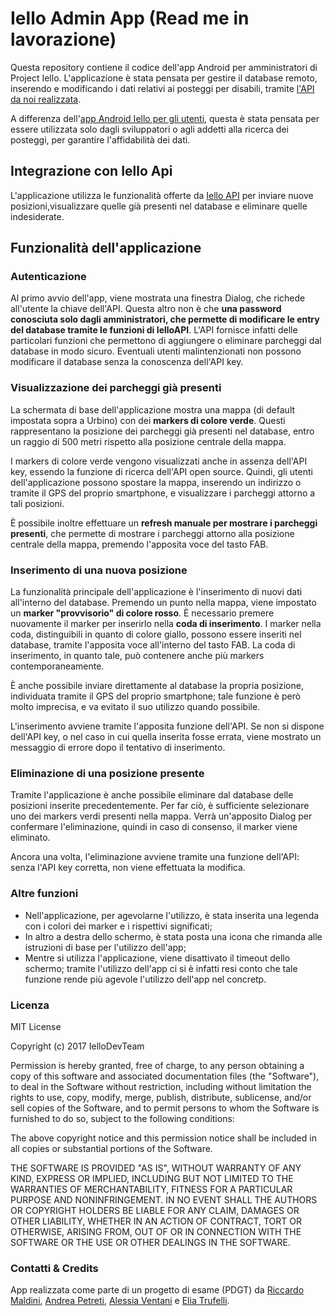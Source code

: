 # Iello Admin App (Read me in lavorazione) #
Questa repository contiene il codice dell'app Android per amministratori di Project Iello. L'applicazione è stata pensata per gestire il database remoto, inserendo e modificando i dati relativi ai posteggi per disabili, tramite [l'API da noi realizzata](https://github.com/IelloDevTeam/IelloAPI "Iello API Repo"). 

A differenza dell'[app Android Iello per gli utenti](https://github.com/IelloDevTeam/IelloAndroidApp), questa è stata pensata per essere utilizzata solo dagli sviluppatori o agli addetti alla ricerca dei posteggi, per garantire l'affidabilità dei dati.


## Integrazione con Iello Api ##
L'applicazione utilizza le funzionalità offerte da [Iello API](https://bitbucket.org/piattaformeteam/iello-api "Iello API Repo") per inviare nuove posizioni,visualizzare quelle già presenti nel database e eliminare quelle indesiderate.


## Funzionalità dell'applicazione ##

### Autenticazione ###
Al primo avvio dell'app, viene mostrata una finestra Dialog, che richede all'utente la chiave dell'API. Questa altro non è che **una password conosciuta solo dagli amministratori, che permette di modificare le entry del database tramite le funzioni di IelloAPI**. L'API fornisce infatti delle particolari funzioni che permettono di aggiungere o eliminare parcheggi dal database in modo sicuro. Eventuali utenti malintenzionati non possono modificare il database senza la conoscenza dell'API key.

### Visualizzazione dei parcheggi già presenti ###
La schermata di base dell'applicazione mostra una mappa (di default impostata sopra a Urbino) con dei **markers di colore verde**. Questi rappresentano la posizione dei parcheggi già presenti nel database, entro un raggio di 500 metri rispetto alla posizione centrale della mappa.

I markers di colore verde vengono visualizzati anche in assenza dell'API key, essendo la funzione di ricerca dell'API open source. Quindi, gli utenti dell'applicazione possono spostare la mappa, inserendo un indirizzo o tramite il GPS del proprio smartphone, e visualizzare i parcheggi attorno a tali posizioni.

È possibile inoltre effettuare un **refresh manuale per mostrare i parcheggi presenti**, che permette di mostrare i parcheggi attorno alla posizione centrale della mappa, premendo l'apposita voce del tasto FAB.


### Inserimento di una nuova posizione ###
La funzionalità principale dell'applicazione è l'inserimento di nuovi dati all'interno del database. Premendo un punto nella mappa, viene impostato un **marker "provvisorio" di colore rosso**. È necessario premere nuovamente il marker per inserirlo nella **coda di inserimento**. I marker nella coda, distinguibili in quanto di colore giallo, possono essere inseriti nel database, tramite l'apposita voce all'interno del tasto FAB. La coda di inserimento, in quanto tale, può contenere anche più markers contemporaneamente.

È anche possibile inviare direttamente al database la propria posizione, individuata tramite il GPS del proprio smartphone; tale funzione è però molto imprecisa, e va evitato il suo utilizzo quando possibile.

L'inserimento avviene tramite l'apposita funzione dell'API. Se non si dispone dell'API key, o nel caso in cui quella inserita fosse errata, viene mostrato un messaggio di errore dopo il tentativo di inserimento.


### Eliminazione di una posizione presente ###
Tramite l'applicazione è anche possibile eliminare dal database delle posizioni inserite precedentemente. Per far ciò, è sufficiente selezionare uno dei markers verdi presenti nella mappa. Verrà un'apposito Dialog per confermare l'eliminazione, quindi in caso di consenso, il marker viene eliminato. 

Ancora una volta, l'eliminazione avviene tramite una funzione dell'API: senza l'API key corretta, non viene effettuata la modifica.

### Altre funzioni ###
* Nell'applicazione, per agevolarne l'utilizzo, è stata inserita una legenda con i colori dei marker e i rispettivi significati;
* In altro a destra dello schermo, è stata posta una icona che rimanda alle istruzioni di base per l'utilizzo dell'app;
* Mentre si utilizza l'applicazione, viene disattivato il timeout dello schermo; tramite l'utilizzo dell'app ci si è infatti resi conto che tale funzione rende più agevole l'utilizzo dell'app nel concretp.

### Licenza ###
MIT License

Copyright (c) 2017 IelloDevTeam

Permission is hereby granted, free of charge, to any person obtaining a copy
of this software and associated documentation files (the "Software"), to deal
in the Software without restriction, including without limitation the rights
to use, copy, modify, merge, publish, distribute, sublicense, and/or sell
copies of the Software, and to permit persons to whom the Software is
furnished to do so, subject to the following conditions:

The above copyright notice and this permission notice shall be included in all
copies or substantial portions of the Software.

THE SOFTWARE IS PROVIDED "AS IS", WITHOUT WARRANTY OF ANY KIND, EXPRESS OR
IMPLIED, INCLUDING BUT NOT LIMITED TO THE WARRANTIES OF MERCHANTABILITY,
FITNESS FOR A PARTICULAR PURPOSE AND NONINFRINGEMENT. IN NO EVENT SHALL THE
AUTHORS OR COPYRIGHT HOLDERS BE LIABLE FOR ANY CLAIM, DAMAGES OR OTHER
LIABILITY, WHETHER IN AN ACTION OF CONTRACT, TORT OR OTHERWISE, ARISING FROM,
OUT OF OR IN CONNECTION WITH THE SOFTWARE OR THE USE OR OTHER DEALINGS IN THE
SOFTWARE.

### Contatti & Credits ###
App realizzata come parte di un progetto di esame (PDGT) da [Riccardo Maldini](https://github.com/maldins46), [Andrea Petreti](https://github.com/petretiandrea), [Alessia Ventani](https://github.com/AlessiaVe) e [Elia Trufelli](https://github.com/EliaT95).
